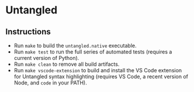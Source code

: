 # Untangled

## Instructions
- Run `make` to build the `untangled.native` executable.
- Run `make test` to run the full series of automated tests (requires a current version of Python).
- Run `make clean` to remove all build artifacts.
- Run `make vscode-extension` to build and install the VS Code extension for Untangled syntax
  highlighting (requires VS Code, a recent version of Node, and `code` in your PATH).
